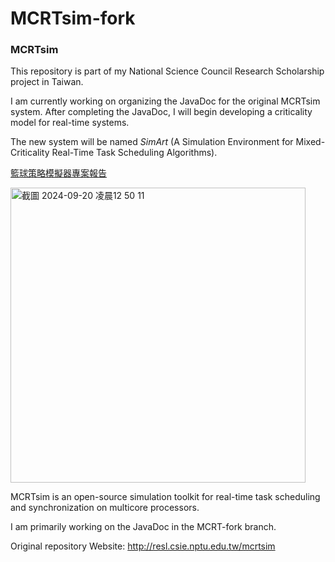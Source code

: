 # MCRTsim-fork
### MCRTsim
This repository is part of my National Science Council Research Scholarship project in Taiwan.

I am currently working on organizing the JavaDoc for the original MCRTsim system.
After completing the JavaDoc, I will begin developing a criticality model for real-time systems.

The new system will be named <em>SimArt</em> (A Simulation Environment for Mixed-Criticality Real-Time Task Scheduling Algorithms).

<a href="ResearchDocuments/研究計畫摘要表(C802).pdf/">籃球策略模擬器專案報告</a>

<img width="472" alt="截圖 2024-09-20 凌晨12 50 11" src="https://github.com/user-attachments/assets/4d24749c-14ae-431b-a7d2-24e501b965a1">

MCRTsim is an open-source simulation toolkit for real-time task scheduling and synchronization on multicore processors.

I am primarily working on the JavaDoc in the MCRT-fork branch.

Original repository Website: http://resl.csie.nptu.edu.tw/mcrtsim


